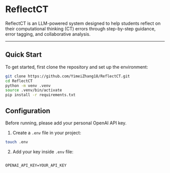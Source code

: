 # ReflectCT

ReflectCT is an LLM-powered system designed to help students reflect on their computational thinking (CT) errors through step-by-step guidance, error tagging, and collaborative analysis.

---

## Quick Start

To get started, first clone the repository and set up the environment:

```bash
git clone https://github.com/YimeiZhang18/ReflectCT.git
cd ReflectCT
python -m venv .venv
source .venv/bin/activate 
pip install -r requirements.txt
```


## Configuration

Before running, please add your personal OpenAI API key.

1. Create a `.env` file in your project:

 ```bash
 touch .env
 ```

2. Add your key inside  `.env` file:
   
  
```markdown

OPENAI_API_KEY=YOUR_API_KEY
